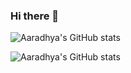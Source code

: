 ### Hi there 👋

<!--
**aaradhyajajoo/aaradhyajajoo** is a ✨ _special_ ✨ repository because its `README.md` (this file) appears on your GitHub profile.

Here are some ideas to get you started:

- 🔭 I’m currently working on ...
- 🌱 I’m currently learning ...
- 👯 I’m looking to collaborate on ...
- 🤔 I’m looking for help with ...
- 💬 Ask me about ...
- 📫 How to reach me: ...
- 😄 Pronouns: ...
- ⚡ Fun fact: ...
-->


![Aaradhya's GitHub stats](https://github-readme-stats.vercel.app/api?username=aaradhyajajoo&count_private=true)

![Aaradhya's GitHub stats](https://github-readme-stats.vercel.app/api?username=aaradhyajajoo&show_icons=true&theme=radical&count_private=true)

